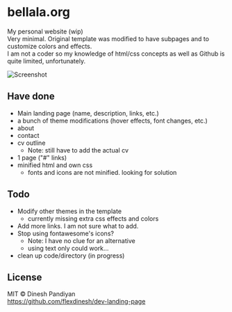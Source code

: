 # bellala.org
My personal website (wip)  
Very minimal. Original template was modified to have subpages and to customize colors and effects.  
I am not a coder so my knowledge of html/css concepts as well as Github is quite limited, unfortunately.  

![Screenshot](https://i.ibb.co/DpLt9cr/asdfjasdfasdfasfdsfaiol-hagkla.png)

## Have done 
- Main landing page (name, description, links, etc.)
- a bunch of theme modifications (hover effects, font changes, etc.)
- about
- contact
- cv outline
  - Note: still have to add the actual cv
- 1 page ("#" links)
- minified html and own css
  - fonts and icons are not minified. looking for solution

## Todo
- Modify other themes in the template
  - currently missing extra css effects and colors
- Add more links. I am not sure what to add.
- Stop using fontawesome's icons?
  - Note: I have no clue for an alternative
  - using text only could work...
- clean up code/directory (in progress)

## License

MIT © Dinesh Pandiyan  
https://github.com/flexdinesh/dev-landing-page
